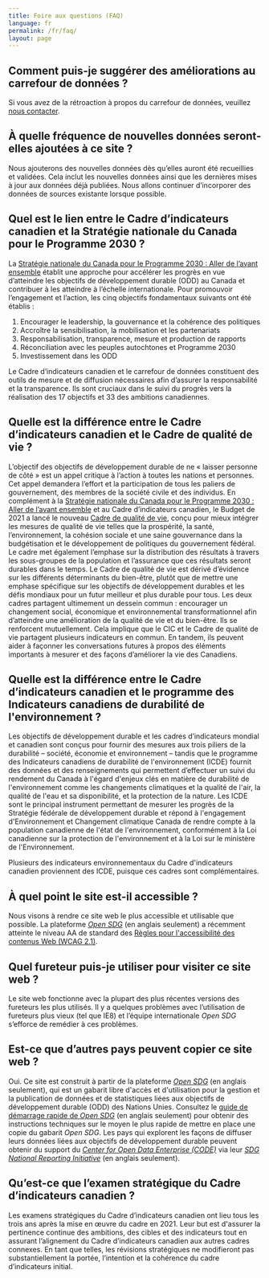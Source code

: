 ```yaml
---
title: Foire aux questions (FAQ)
language: fr
permalink: /fr/faq/
layout: page
---
```


## Comment puis-je suggérer des améliorations au carrefour de données ?

Si vous avez de la rétroaction à propos du carrefour de données, veuillez <a href="mailto:statcan.sdg-odd.statcan@statcan.gc.ca">nous contacter</a>.

## À quelle fréquence de nouvelles données seront-elles ajoutées à ce site ?

Nous ajouterons des nouvelles données dès qu’elles auront été recueillies et validées. Cela inclut les nouvelles données ainsi que les dernières mises à jour aux données déjà publiées. Nous allons continuer d’incorporer des données de sources existante lorsque possible.

## Quel est le lien entre le Cadre d’indicateurs canadien et la Stratégie nationale du Canada pour le Programme 2030 ?

La <a href="https://www.canada.ca/fr/emploi-developpement-social/programmes/programme-2030/aller-avant.html">Stratégie nationale du Canada pour le Programme 2030 : Aller de l’avant ensemble</a> établit une approche pour accélérer les progrès en vue d’atteindre les objectifs de développement durable (ODD) au Canada et contribuer à les atteindre à l’échelle internationale.
Pour promouvoir l’engagement et l’action, les cinq objectifs fondamentaux suivants ont été établis :

1. Encourager le leadership, la gouvernance et la cohérence des politiques
2. Accroître la sensibilisation, la mobilisation et les partenariats
3. Responsabilisation, transparence, mesure et production de rapports
4. Réconciliation avec les peuples autochtones et Programme 2030
5. Investissement dans les ODD

Le Cadre d’indicateurs canadien et le carrefour de données constituent des outils de mesure et de diffusion nécessaires afin d’assurer la responsabilité et la transparence. Ils sont cruciaux dans le suivi du progrès vers la réalisation des 17 objectifs et 33 des ambitions canadiennes.

## Quelle est la différence entre le Cadre d’indicateurs canadien et le Cadre de qualité de vie ?

L’objectif des objectifs de développement durable de ne « laisser personne de côté » est un appel critique à l’action à toutes les nations et personnes. Cet appel demandera l’effort et la participation de tous les paliers de gouvernement, des membres de la société civile et des individus. En complément à la <a href= "https://www.canada.ca/fr/emploi-developpement-social/programmes/programme-2030/aller-avant.html">Stratégie nationale du Canada pour le Programme 2030 : Aller de l’avant ensemble</a> et au Cadre d’indicateurs canadien, le Budget de 2021 a lancé le nouveau <a href="https://www.budget.canada.ca/2021/report-rapport/anx4-fr.html">Cadre de qualité de vie</a>, conçu pour mieux intégrer les mesures de qualité de vie telles que la prospérité, la santé, l’environnement, la cohésion sociale et une saine gouvernance dans la budgétisation et le développement de politiques du gouvernement fédéral. Le cadre met également l’emphase sur la distribution des résultats à travers les sous-groupes de la population et l’assurance que ces résultats seront durables dans le temps. Le Cadre de qualité de vie est dérivé d’évidence sur les différents déterminants du bien-être, plutôt que de mettre une emphase spécifique sur les objectifs de développement durables et les défis mondiaux pour un futur meilleur et plus durable pour tous. Les deux cadres partagent ultimement un dessein commun : encourager un changement social, économique et environnemental transformationnel afin d’atteindre une amélioration de la qualité de vie et du bien-être. Ils se renforcent mutuellement. Cela implique que le CIC et le Cadre de qualité de vie partagent plusieurs indicateurs en commun. En tandem, ils peuvent aider à façonner les conversations futures à propos des éléments importants à mesurer et des façons d’améliorer la vie des Canadiens.

## Quelle est la différence entre le Cadre d’indicateurs canadien et le programme des Indicateurs canadiens de durabilité de l'environnement ?

Les objectifs de développement durable et les cadres d’indicateurs mondial et canadien sont conçus pour fournir des mesures aux trois piliers de la durabilité – société, économie et environnement – tandis que le programme des Indicateurs canadiens de durabilité de l'environnement (ICDE) fournit des données et des renseignements qui permettent d’effectuer un suivi du rendement du Canada à l'égard d'enjeux clés en matière de durabilité de l'environnement comme les changements climatiques et la qualité de l'air, la qualité de l'eau et sa disponibilité, et la protection de la nature. Les ICDE sont le principal instrument permettant de mesurer les progrès de la Stratégie fédérale de développement durable et répond à l'engagement d'Environnement et Changement climatique Canada de rendre compte à la population canadienne de l'état de l'environnement, conformément à la Loi canadienne sur la protection de l'environnement et à la Loi sur le ministère de l'Environnement.
  
Plusieurs des indicateurs environnementaux du Cadre d'indicateurs canadien proviennent des ICDE, puisque ces cadres sont complémentaires.

## À quel point le site est-il accessible ?

Nous visons à rendre ce site web le plus accessible et utilisable que possible. La plateforme <a href="https://open-sdg.org/"><em>Open SDG</em></a> (en anglais seulement) a récemment atteinte le niveau AA de standard des [Règles pour l'accessibilité des contenus Web (WCAG 2.1)](https://www.w3.org/WAI/standards-guidelines/wcag/fr).

## Quel fureteur puis-je utiliser pour visiter ce site web ?

Le site web fonctionne avec la plupart des plus récentes versions des fureteurs les plus utilisés. Il y a quelques problèmes avec l’utilisation de fureteurs plus vieux (tel que IE8) et l’équipe internationale <em>Open SDG</em> s’efforce de remédier à ces problèmes.

## Est-ce que d’autres pays peuvent copier ce site web ?

Oui. Ce site est construit à partir de la plateforme <a href="https://open-sdg.org/"><em>Open SDG</em></a> (en anglais seulement), qui est un gabarit libre d'accès et d'utilisation pour la gestion et la publication de données et de statistiques liées aux objectifs de développement durable (ODD) des Nations Unies. Consultez le <a href="https://open-sdg.readthedocs.io/en/latest/quick-start/">guide de démarrage rapide de <em>Open SDG</em></a> (en anglais seulement) pour obtenir des instructions techniques sur le moyen le plus rapide de mettre en place une copie du gabarit <em>Open SDG</em>. Les pays qui explorent les façons de diffuser leurs données liées aux objectifs de développement durable peuvent obtenir du support du <em>[Center for Open Data Enterprise (CODE)](http://www.opendataenterprise.org/)</em> via leur <em>[SDG National Reporting Initiative](https://www.sdgreporting.org/)</em> (en anglais seulement).

## Qu’est-ce que l’examen stratégique du Cadre d’indicateurs canadien ?

Les examens stratégiques du Cadre d’indicateurs canadien ont lieu tous les trois ans après la mise en œuvre du cadre en 2021. Leur but est d'assurer la pertinence continue des ambitions, des cibles et des indicateurs tout en assurant l’alignement du Cadre d’indicateurs canadien aux autres cadres connexes. En tant que telles, les révisions stratégiques ne modifieront pas substantiellement la portée, l’intention et la cohérence du cadre d’indicateurs initial.
